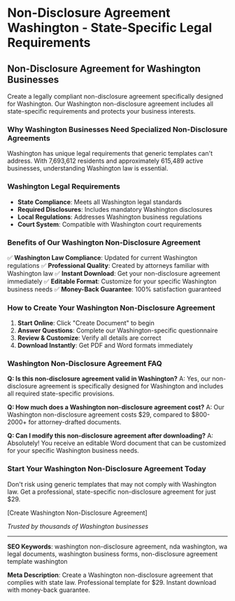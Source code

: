 # Non-Disclosure Agreement Washington - State-Specific Legal Requirements

## Non-Disclosure Agreement for Washington Businesses

Create a legally compliant non-disclosure agreement specifically designed for Washington. Our Washington non-disclosure agreement includes all state-specific requirements and protects your business interests.

### Why Washington Businesses Need Specialized Non-Disclosure Agreements

Washington has unique legal requirements that generic templates can't address. With 7,693,612 residents and approximately 615,489 active businesses, understanding Washington law is essential.

### Washington Legal Requirements

- **State Compliance**: Meets all Washington legal standards
- **Required Disclosures**: Includes mandatory Washington disclosures
- **Local Regulations**: Addresses Washington business regulations
- **Court System**: Compatible with Washington court requirements

### Benefits of Our Washington Non-Disclosure Agreement

✅ **Washington Law Compliance**: Updated for current Washington regulations
✅ **Professional Quality**: Created by attorneys familiar with Washington law
✅ **Instant Download**: Get your non-disclosure agreement immediately
✅ **Editable Format**: Customize for your specific Washington business needs
✅ **Money-Back Guarantee**: 100% satisfaction guaranteed

### How to Create Your Washington Non-Disclosure Agreement

1. **Start Online**: Click "Create Document" to begin
2. **Answer Questions**: Complete our Washington-specific questionnaire
3. **Review & Customize**: Verify all details are correct
4. **Download Instantly**: Get PDF and Word formats immediately

### Washington Non-Disclosure Agreement FAQ

**Q: Is this non-disclosure agreement valid in Washington?**
A: Yes, our non-disclosure agreement is specifically designed for Washington and includes all required state-specific provisions.

**Q: How much does a Washington non-disclosure agreement cost?**
A: Our Washington non-disclosure agreement costs $29, compared to $800-2000+ for attorney-drafted documents.

**Q: Can I modify this non-disclosure agreement after downloading?**
A: Absolutely! You receive an editable Word document that can be customized for your specific Washington business needs.

### Start Your Washington Non-Disclosure Agreement Today

Don't risk using generic templates that may not comply with Washington law. Get a professional, state-specific non-disclosure agreement for just $29.

[Create Washington Non-Disclosure Agreement]

_Trusted by thousands of Washington businesses_

---

**SEO Keywords**: washington non-disclosure agreement, nda washington, wa legal documents, washington business forms, non-disclosure agreement template washington

**Meta Description**: Create a Washington non-disclosure agreement that complies with state law. Professional template for $29. Instant download with money-back guarantee.
